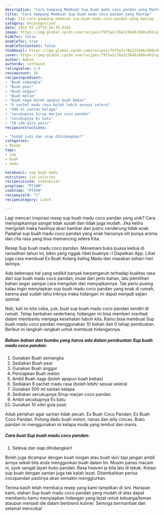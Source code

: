 ```yaml
---
description: "Cara Gampang Membuat Sup buah madu coco pandan yang Mantap"
title: "Cara Gampang Membuat Sup buah madu coco pandan yang Mantap"
slug: 214-cara-gampang-membuat-sup-buah-madu-coco-pandan-yang-mantap
category: Uncategorized
date: 2022-07-13T15:56:35.010Z
image: https://img-global.cpcdn.com/recipes/f9f5a2c78a323648/680x482cq70/sup-buah-madu-coco-pandan-foto-resep-utama.jpg
hideToc: false
enableToc: true
enableTocContent: false
thumbnail: https://img-global.cpcdn.com/recipes/f9f5a2c78a323648/680x482cq70/sup-buah-madu-coco-pandan-foto-resep-utama.jpg
cover: https://img-global.cpcdn.com/recipes/f9f5a2c78a323648/680x482cq70/sup-buah-madu-coco-pandan-foto-resep-utama.jpg
author: Admin
authorAv: notfound
ratingvalue: 4.4
reviewcount: 10
recipeingredient:
- "Buah semangka"
- "Buah pear"
- "Buah anggur"
- "Buah melon"
- "Buah naga boleh apapun buah bebas"
- "8 sachet madu rasa boleh lebih sesuai selera"
- "500 ml santan kelapa"
- "secukupnya Sirup marjan coco pandan"
- "secukupnya Es batu"
- "10 sdm gula pasir"
recipeinstructions:

- "Sudah jadi dan siap dihidangkan!"
categories:
- Resep
tags:
- sup
- buah
- madu

katakunci: sup buah madu 
nutrition: 114 calories
recipecuisine: Indonesian
preptime: "PT18M"
cooktime: "PT45M"
recipeyield: "1"
recipecategory: Lunch

---
```





Lagi mencari inspirasi resep sup buah madu coco pandan yang unik? Cara menyiapkannya sangat tidak susah dan tidak juga mudah. Jika keliru mengolah maka hasilnya akan hambar dan justru cenderung tidak enak. Padahal sup buah madu coco pandan yang enak harusnya sih punya aroma dan cita rasa yang bisa memancing selera Kita.





Resep Sup buah madu coco pandan. Menemani buka puasa kedua di ramadhan tahun ini, bikin yang nggak ribet buatnya:-) Dapatkan App. Lihat juga cara membuat Es Buah Kolang kaling Madu dan masakan sehari-hari lainnya.

Ada beberapa hal yang sedikit banyak berpengaruh terhadap kualitas rasa dari sup buah madu coco pandan, mulai dari jenis bahan, lalu pemilihan bahan segar sampai cara mengolah dan menyajikannya. Tak perlu pusing kalau ingin menyiapkan sup buah madu coco pandan yang enak di rumah, karena asal sudah tahu triknya maka hidangan ini dapat menjadi sajian spesial.






Nah, kali ini kita coba, yuk, buat sup buah madu coco pandan sendiri di rumah. Tetap berbahan sederhana, hidangan ini bisa memberi manfaat dalam membantu menjaga kesehatan tubuh kita. Kamu bisa membuat Sup buah madu coco pandan menggunakan 10 bahan dan 0 tahap pembuatan. Berikut ini langkah-langkah untuk membuat hidangannya.

<!--inarticleads1-->

##### Bahan-bahan dan bumbu yang harus ada dalam pembuatan Sup buah madu coco pandan:

1. Gunakan Buah semangka
1. Sediakan Buah pear
1. Gunakan Buah anggur
1. Persiapkan Buah melon
1. Ambil Buah naga (boleh apapun buah bebas)
1. Sediakan 8 sachet madu rasa (boleh lebih/ sesuai selera)
1. Gunakan 500 ml santan kelapa
1. Sediakan secukupnya Sirup marjan coco pandan
1. Ambil secukupnya Es batu
1. Gunakan 10 sdm gula pasir


Aduk perlahan agar santan tidak pecah. Es Buah Coco Pandan; Es Buah Coco Pandan. Potong dadu buah melon, nanas dan jelly cincau. Buko pandan ini menggunakan isi kelapa muda yang lembut dan manis. 

<!--inarticleads2-->

##### Cara buat Sup buah madu coco pandan:


1. Selesai dan siap dihidangkan!

Boleh juga dicampur dengan buah longan atau buah laici tapi jangan ambil airnya sekali bila anda menggunkan buah dalam tin. Musim panas macam ni, syok sangat layan buko pandan. Rasa heaven je bila lalu di tekak. Kreasi sup buah dengan santan juga tak kalah lezat. Ditambahkan perisa cocopandan pastinya akan semakin menggiurkan. 

Terima kasih telah membaca resep yang kami tampilkan di sini. Harapan kami, olahan Sup buah madu coco pandan yang mudah di atas dapat membantu kamu menyiapkan hidangan yang lezat untuk keluarga/teman ataupun menjadi ide dalam berbisnis kuliner. Semoga bermanfaat dan selamat mencoba!
